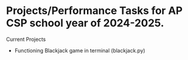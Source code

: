# Projects/Performance Tasks for AP CSP school year of 2024-2025.
Current Projects
  - Functioning Blackjack game in terminal (blackjack.py)
